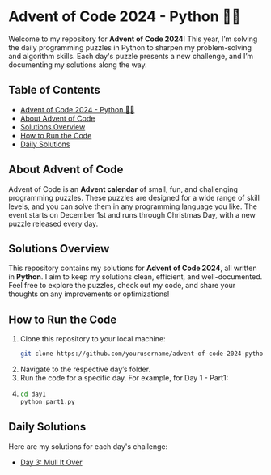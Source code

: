 # Advent of Code 2024 - Python 🎄🎅

Welcome to my repository for **Advent of Code 2024**! This year, I’m solving the daily programming puzzles in Python to sharpen my problem-solving and algorithm skills. Each day's puzzle presents a new challenge, and I’m documenting my solutions along the way.

## Table of Contents

- [Advent of Code 2024 - Python 🎄🎅](#advent-of-code-2024---python-)
- [About Advent of Code](#about-advent-of-code)
- [Solutions Overview](#solutions-overview)
- [How to Run the Code](#how-to-run-the-code)
- [Daily Solutions](#daily-solutions)


## About Advent of Code

Advent of Code is an **Advent calendar** of small, fun, and challenging programming puzzles. These puzzles are designed for a wide range of skill levels, and you can solve them in any programming language you like. The event starts on December 1st and runs through Christmas Day, with a new puzzle released every day.

## Solutions Overview

This repository contains my solutions for **Advent of Code 2024**, all written in **Python**. I aim to keep my solutions clean, efficient, and well-documented. Feel free to explore the puzzles, check out my code, and share your thoughts on any improvements or optimizations!

## How to Run the Code

1. Clone this repository to your local machine:
   ```bash
   git clone https://github.com/yourusername/advent-of-code-2024-python.git
2. Navigate to the respective day’s folder.
3. Run the code for a specific day. For example, for Day 1 - Part1:
4. ```bash
   cd day1
   python part1.py

## Daily Solutions

Here are my solutions for each day's challenge:

- [Day 3: Mull It Over](./Day%203%3A%20Mull%20It%20Over/)
